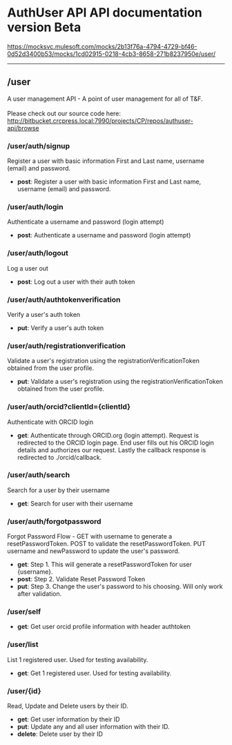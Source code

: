 # AuthUser API API documentation version Beta
https://mocksvc.mulesoft.com/mocks/2b13f76a-4794-4729-bf46-0d52d3400b53/mocks/1cd02915-0218-4cb3-8658-271b8237950e/user/

---

## /user
A user management API - A point of user management for all of T&F. <br /><br />
Please check out our source code here: http://bitbucket.crcpress.local:7990/projects/CP/repos/authuser-api/browse

### /user/auth/signup
Register a user with basic information First and Last name, username (email) and password.

* **post**: Register a user with basic information First and Last name, username (email) and password.

### /user/auth/login
Authenticate a username and password (login attempt)

* **post**: Authenticate a username and password (login attempt)

### /user/auth/logout
Log a user out

* **post**: Log out a user with their auth token

### /user/auth/authtokenverification
Verify a user's auth token

* **put**: Verify a user's auth token

### /user/auth/registrationverification
Validate a user's registration using the registrationVerificationToken obtained from the user profile.

* **put**: Validate a user's registration using the registrationVerificationToken obtained from the user profile.

### /user/auth/orcid?clientId={clientId}
Authenticate with ORCID login

* **get**: Authenticate through ORCID.org (login attempt). Request is redirected to the ORCID login page. End user fills out his ORCID login details and authorizes our request. Lastly the callback response is redirected to ./orcid/callback.

### /user/auth/search
Search for a user by their username

* **get**: Search for user with their username

### /user/auth/forgotpassword
Forgot Password Flow - GET with username to generate a resetPasswordToken. POST to validate the resetPasswordToken. PUT username and newPassword to update the user's password.

* **get**: Step 1. This will generate a resetPasswordToken for user {username}.
* **post**: Step 2. Validate Reset Password Token
* **put**: Step 3. Change the user's password to his choosing. Will only work after validation.

### /user/self

* **get**: Get user orcid profile information with header authtoken

### /user/list
List 1 registered user. Used for testing availability.

* **get**: Get 1 registered user. Used for testing availability.

### /user/{id}
Read, Update and Delete users by their ID.

* **get**: Get user information by their ID
* **put**: Update any and all user information with their ID.
* **delete**: Delete user by their ID

